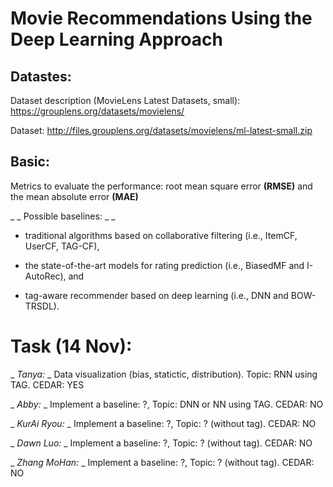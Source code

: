 # Movie Recommendations Using the Deep Learning Approach 


## Datastes:
Dataset description (MovieLens Latest Datasets, small): https://grouplens.org/datasets/movielens/

Dataset: http://files.grouplens.org/datasets/movielens/ml-latest-small.zip


## Basic:
Metrics to evaluate the performance: root mean square error **(RMSE)** and the mean absolute error **(MAE)**


_ _ Possible baselines: _ _

* traditional algorithms based on collaborative filtering (i.e., ItemCF, UserCF, TAG-CF), 

* the state-of-the-art models for rating prediction (i.e., BiasedMF and I-AutoRec), and

* tag-aware recommender based on deep learning (i.e., DNN and BOW-TRSDL).


# Task (14 Nov):
_ _Tanya:_ _ Data visualization (bias, statictic, distribution). Topic: RNN using TAG. CEDAR: YES

_ _Abby:_ _ Implement a baseline: ?, Topic: DNN or NN using TAG. CEDAR: NO

_ _KurAi Ryou:_ _ Implement a baseline: ?, Topic: ? (without tag). CEDAR: NO

_ _Dawn Luo:_ _ Implement a baseline: ?, Topic: ? (without tag). CEDAR: NO
 
_ _Zhang MoHan:_ _ Implement a baseline: ?, Topic: ? (without tag). CEDAR: NO





